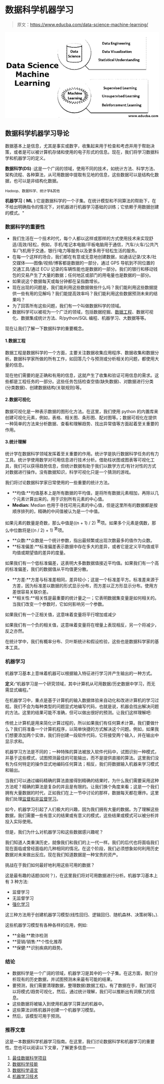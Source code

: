 # 数据科学机器学习

> 原文：<https://www.educba.com/data-science-machine-learning/>

![Data Science Machine Learning](img/380a5f5907a0d64003c8b06ce689690e.png)



## 数据科学机器学习导论

数据基本上是信息，尤其是事实或数字，收集起来用于检查和考虑并用于帮助决策，或者是可以被计算机存储和使用的电子形式的信息。现在，我们将学习数据科学和机器学习的定义。

**数据科学(DS)** :这是一个广阔的领域，使用不同的技术，如统计方法、科学方法、架构流程、各种算法，从可用数据中提取有见地的信息，这些数据可以是结构化数据，也可以是非结构化数据。

<small>Hadoop、数据科学、统计学&其他</small>

**机器学习** ( **ML** ):它是数据科学的一个子集。在统计模型和不同算法的帮助下，在不给出明确指令的情况下，对机器进行机器学习基础的训练；它依赖于用数据创建的模式。"

### 数据科学的重要性

*   我们生活在一个技术时代，每个人都以这样或那样的方式使用技术来实现舒适/高效/轻松，例如，手机/笔记本电脑/平板电脑用于通信，汽车/火车/公共汽车/飞机用于交通，银行/电力等服务以及更多用于轻松生活的服务。
*   在每一个这样的场合，我们都在有意或无意地创建数据，如通话记录/文本/社交媒体——图像/视频/博客都是数据的一部分，通过 GPS 导航到不同位置的交通工具/通过 ECU 记录的车辆性能也是数据的一部分。我们的银行和移动钱包的交易产生了大量的数据；任何地区或部门的用电量也是数据的一部分。
*   如果说这个数据每天或每分钟都在呈指数增长。
*   现在出现的问题是，我们能利用这些数据做些什么吗？我们能利用这些数据提供一些有用的见解吗？我们能提高效率吗？我们能利用这些数据预测未来的结果吗？
*   为了回答所有这些问题，我们有一个叫做数据科学的领域。
*   数据科学可以被视为一个广泛的领域，包括数据挖掘、[数据工程](https://www.educba.com/what-is-data-engineering/)、数据可视化、数据集成统计方法、R/python/SQL 编程、机器学习、大数据等等。

现在让我们了解一下数据科学的重要概念。

#### 1.数据工程

数据工程是数据科学的一个方面，主要关注数据收集应用程序、数据收集和数据分析。数据科学家所做的所有工作，如回答几个与预测或分析相关的问题，都使用大量的信息。

现在他们需要的是正确和有用的信息，这就产生了收集和验证可用信息的需求。这些都是工程任务的一部分。这些任务包括检查空值(缺失数据)、对数据进行分类(分类数据)、创建数据结构(关联规则)等。

#### 2.数据可视化

数据可视化是一种表示数据的图形化方法。在这里，我们使用 python 的内置库来创建可视化元素，例如，表格、相关图、条形图、配对图等。；数据可视化在提供一种简单的方法来分析数据、查看和理解趋势、找出异常值等方面起着至关重要的作用。

#### 3.统计理解

统计学在数据科学领域发挥着至关重要的作用。统计学是执行数据科学任务的有力工具。统计学使用数学对可用信息进行技术分析。借助柱状图或图表等可视化工具，我们可以获得趋势信息，但统计数据有助于我们以数学方式/有针对性的方式对数据进行操作。没有数据知识，科学可视化只是一个猜测的游戏。

我们将讨论数据科学家日常使用的一些重要的统计方法。

*   **均值:**均值基本上是所有数据的平均值，是将所有数据元素相加，再除以几个元素计算出来的。用于识别所有元素的中心值。
*   **Median:** Median 也用于寻找可用元素的中心值，但是这里所有的数据都是按顺序排列的，精确的中间值被认为是一个中值。

如果元素的数量是奇数，那么中值是((n + 1) / 2) <sup>第</sup>项。如果多个元素是偶数，那么中位数将是((n / 2) + 1) <sup>第</sup>项。

*   **众数:**众数是一个统计参数，指出最频繁或出现次数最多的值作为众数。
*   **标准偏差:**标准偏差表示数据中存在多大的差异，或者它是定义平均值或平均值或期望值的差异的度量。

如果我们有一个低标准偏差，这表明大多数数据值接近平均值。如果我们有一个高的标准偏差，我们的数据值从平均值更分散。

*   **方差:**方差与标准差相同，差异较小；这是一个标准差平方。标准差来源于方差，因为标准差以数据的形式显示分布，而方差以正方形显示分布。使用方差很容易关联价差。
*   **相关性:**相关性是最重要的统计量之一；它表明数据集变量是如何相关的。当我们改变一个参数时，它如何影响另一个参数。

如果我们有一个正相关值，这意味着变量将平行增加或减少

如果我们有一个负的相关值，这意味着变量将在增量上表现相反，另一个将减少，反之亦然。

在统计学中，我们有概率分布、贝叶斯统计和假设检验，这些也是数据科学家的基本工具。

### 机器学习

机器学习基本上意味着机器可以根据输入特征进行学习并产生输出的一种方式。

**定义:**“机器学习是一个研究领域，其中计算机从可用数据/历史数据中学习，而无需显式编程。”

在机器学习中，重点是基于计算机的输入数据体验来自动化和改进计算机的学习过程。我们不会为每种类型的问题显式地编写代码，也就是说，机器会找出解决问题的方法。这里的结果可能不准确，但可以做出很好的预测。让我们这样理解吧:

传统上计算机是用来简化计算过程的，所以如果我们有任何算术计算。我们要做什么？我们将准备一个计算机程序，以简单快捷的方式解决这个问题。例如，如果我们想要添加两个实体，我们将创建一段软件代码，它将接受两个输入，并在输出中显示求和。

机器学习方法是不同的；一种特殊的算法被放入软件代码中，试图识别一种模式，并基于这些模式，试图预测最佳的可能输出，而不是提供直接的算法。这里我们没有为任何特定的操作显式地编码任何算法；相反，我们将数据输入机器来学习模式和输出。

当我们可以通过编码精确的算法直接得到精确的结果时，为什么我们需要采用这种方法呢？精确的算法是复杂的并且是有限的。让我们换个角度来看；这是一个我们拥有大量数据的时代，正如我们在上一节中讨论的那样，数据每天都在爆炸。这里我们处理[监督和非监督学习](https://www.educba.com/supervised-learning-vs-unsupervised-learning/)。

如今，机器学习引起了人们极大的兴趣，因为我们拥有大量的数据。为了理解这些数据，我们需要一些有意义的结果或有意义的模式，这些结果或模式可以被分析并投入实际使用。

但是，我们为什么对机器学习和这些数据感兴趣呢？

我们知道人类重演历史，就像我们和我们的上一代一样。我们的后代也将面临我们现在面临或曾经面临的几种相同的情况。在这个阶段，我们必须想象如何利用历史数据对未来做出反应。现在我们知道数据是一种宝贵的资产。

挑战在于我们如何最好地利用这些可用的数据？

这是最有趣的话题(如何？)，在这里我们将对可用数据进行分析。机器学习基本上有 3 种方法:

*   监督学习
*   无监督学习
*   [强化学习](https://www.educba.com/what-is-reinforcement-learning/)

这三种方法用于创建机器学习模型(线性回归、逻辑回归、随机森林、决策树等)。).

这些机器学习模型有各种各样的应用，例如:

*   **金融:**欺诈检测
*   **营销/销售:**个性化推荐
*   **保健:**识别疾病的趋势。

### 结论

*   数据科学是一个广阔的领域，机器学习是其中的一个子集。在这方面，我们分析现有的历史数据，并试图预测未来最有可能的结果。
*   要预测，我们需要清理数据，整理数据(数据工程)。有了数据在手，我们就可以将模式/趋势可视化，然后，通过统计理解，我们可以推断出有洞察力的信息。
*   这些数据将被输入到使用机器学习算法的机器中。
*   这些算法训练机器并创建一个机器学习模型。
*   然后，该模型可用于预测。

### 推荐文章

这是一本数据科学机器学习指南。在这里，我们讨论数据科学和机器学习的重要性。您也可以阅读以下文章，了解更多信息——

1.  [最佳数据科学项目](https://www.educba.com/best-data-science-programs/)
2.  [数据科学技能](https://www.educba.com/data-science-skills/)
3.  [数据科学语言](https://www.educba.com/data-science-languages/)
4.  [机器学习技术](https://www.educba.com/machine-learning-techniques/)





